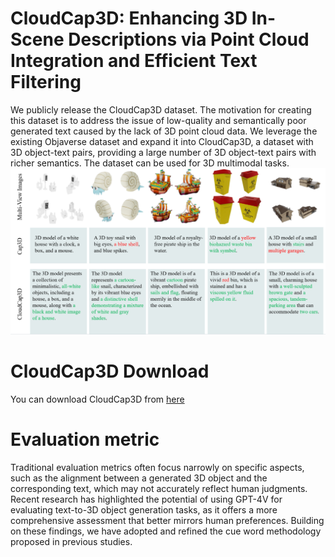 # CloudCap3D: Enhancing 3D In-Scene Descriptions via Point Cloud Integration and Efficient Text Filtering
We publicly release the CloudCap3D dataset. The motivation for creating this dataset is to address the issue of low-quality and semantically poor generated text caused by the lack of 3D point cloud data. We leverage the existing Objaverse dataset and expand it into CloudCap3D, a dataset with 3D object-text pairs, providing a large number of 3D object-text pairs with richer semantics.
The dataset can be used for 3D multimodal tasks.
![](https://github.com/NZY7/HelloPrj/blob/master/compare.png)
# CloudCap3D Download
You can download CloudCap3D from [here](https://drive.google.com/file/d/1U1Na1bbrDP1hli3LzZAAFkn6XwfkC9L3/view?usp=sharing)
# Evaluation metric
Traditional evaluation metrics often focus narrowly on specific aspects, such as the alignment between a generated 3D object and the corresponding text, which may not accurately reflect human judgments. Recent research has highlighted the potential of using GPT-4V for evaluating text-to-3D object generation tasks, as it offers a more comprehensive assessment that better mirrors human preferences. Building on these findings, we have adopted and
refined the cue word methodology proposed in previous studies.
<!--![](https://github.com/NZY7/HelloPrj/blob/master/%E5%B1%8F%E5%B9%95%E6%88%AA%E5%9B%BE%202025-01-20%20165849.png)>
